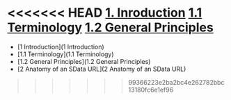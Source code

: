 <<<<<<< HEAD
[1. Inroduction](/daisy/sdata/introduction.md)
[1.1 Terminology](/daisy/sdata/introduction/terminology.md)
[1.2 General Principles](/daisy/sdata/introduction/generalprinciples.md)
=======
* [1 Introduction](1 Introduction)
* [1.1 Terminology](1.1 Terminology)
* [1.2 General Principles](1.2 General Principles)
* [2  Anatomy of an SData URL](2  Anatomy of an SData URL)
>>>>>>> 99366223e2ba2bc4e262782bbc13180fc6e1ef96
